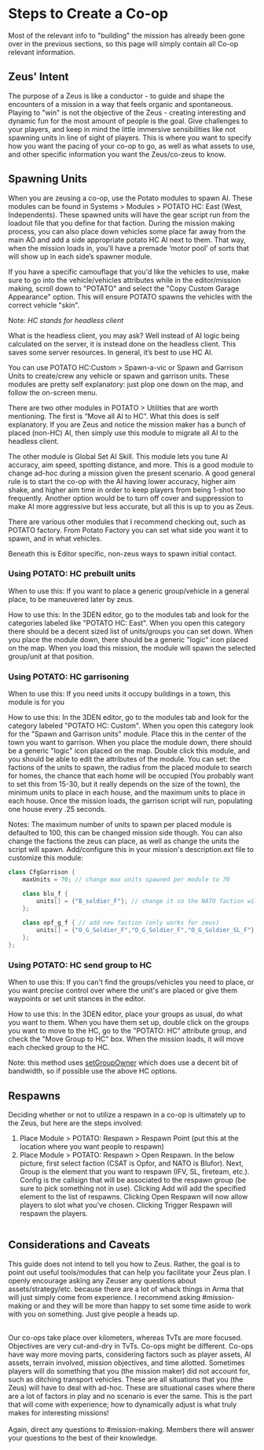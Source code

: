 # Steps to Create a Co-op

Most of the relevant info to "building" the mission has already been gone over in the previous sections, so this page will simply contain all Co-op relevant information.

## Zeus' Intent

The purpose of a Zeus is like a conductor - to guide and shape the encounters of a mission in a way that feels organic and spontaneous. Playing to "win" is not the objective of the Zeus - creating interesting and dynamic fun for the most amount of people is the goal. Give challenges to your players, and keep in mind the little immersive sensibilities like not spawning units in line of sight of players. This is where you want to specify how you want the pacing of your co-op to go, as well as what assets to use, and other specific information you want the Zeus/co-zeus to know.

## Spawning Units

When you are zeusing a co-op, use the Potato modules to spawn AI. These modules can be found in Systems > Modules > POTATO HC: East (West, Independents). These spawned units will have the gear script run from the loadout file that you define for that faction. During the mission making process, you can also place down vehicles some place far away from the main AO and add a side appropriate potato HC AI next to them. That way, when the mission loads in, you’ll have a premade ‘motor pool’ of sorts that will show up in each side’s spawner module.

If you have a specific camouflage that you'd like the vehicles to use, make sure to go into the vehicle/vehicles attributes while in the editor/mission making, scroll down to "POTATO" and select the "Copy Custom Garage Appearance" option. This will ensure POTATO spawns the vehicles with the correct vehicle "skin".

Note: _HC stands for headless client_

What is the headless client, you may ask? Well instead of AI logic being calculated on the server, it is instead done on the headless client. This saves some server resources. In general, it’s best to use HC AI.

You can use POTATO HC:Custom > Spawn-a-vic or Spawn and Garrison Units to create/crew any vehicle or spawn and garrison units. These modules are pretty self explanatory: just plop one down on the map, and follow the on-screen menu.

There are two other modules in POTATO > Utilities that are worth mentioning. The first is “Move all AI to HC”. What this does is self explanatory. If you are Zeus and notice the mission maker has a bunch of placed (non-HC) AI, then simply use this module to migrate all AI to the headless client.

The other module is Global Set AI Skill. This module lets you tune AI accuracy, aim speed, spotting distance, and more. This is a good module to change ad-hoc during a mission given the present scenario. A good general rule is to start the co-op with the AI having lower accuracy, higher aim shake, and higher aim time in order to keep players from being 1-shot too frequently. Another option would be to turn off cover and suppression to make AI more aggressive but less accurate, but all this is up to you as Zeus.

There are various other modules that I recommend checking out, such as POTATO factory. From Potato Factory you can set what side you want it to spawn, and in what vehicles.

Beneath this is Editor specific, non-zeus ways to spawn initial contact.

### Using POTATO: HC prebuilt units

When to use this: If you want to place a generic group/vehicle in a general place, to be maneuvered later by zeus.

How to use this: In the 3DEN editor, go to the modules tab and look for the categories labeled like "POTATO HC: East". When you open this category there should be a decent sized list of units/groups you can set down. When you place the module down, there should be a generic "logic" icon placed on the map. When you load this mission, the module will spawn the selected group/unit at that position.

### Using POTATO: HC garrisoning

When to use this: If you need units it occupy buildings in a town, this module is for you

How to use this: In the 3DEN editor, go to the modules tab and look for the category labeled "POTATO HC: Custom". When you open this category look for the "Spawn and Garrison units" module. Place this in the center of the town you want to garrison. When you place the module down, there should be a generic "logic" icon placed on the map. Double click this module, and you should be able to edit the attributes of the module. You can set: the factions of the units to spawn, the radius from the placed module to search for homes, the chance that each home will be occupied (You probably want to set this from 15-30, but it really depends on the size of the town), the minimum units to place in each house, and the maximum units to place in each house. Once the mission loads, the garrison script will run, populating one house every .25 seconds.

Notes: The maximum number of units to spawn per placed module is defaulted to 100, this can be changed mission side though. You can also change the factions the zeus can place, as well as change the units the script will spawn. Add/configure this in your mission's description.ext file to customize this module:

```C++
class CfgGarrison {
    maxUnits = 70; // change max units spawned per module to 70

    class blu_f {
        units[] = {"B_soldier_F"}; // change it so the NATO faction will only spawn riflemen
    };
    
    class opf_g_f { // add new faction (only works for zeus)
        units[] = {"O_G_Soldier_F","O_G_Soldier_F","O_G_Soldier_SL_F"}; // note: these units are randomly selected, so there's a 1/3 chance to get an SL, 2/3 chance for a rifleman
    };
};
```

### Using POTATO: HC send group to HC

When to use this: If you can't find the groups/vehicles you need to place, or you want precise control over where the unit's are placed or give them waypoints or set unit stances in the editor.

How to use this: In the 3DEN editor, place your groups as usual, do what you want to them. When you have them set up, double click on the groups you want to move to the HC, go to the "POTATO: HC" attribute group, and check the "Move Group to HC" box. When the mission loads, it will move each checked group to the HC.

Note: this method uses [setGroupOwner](https://community.bistudio.com/wiki/setGroupOwner) which does use a decent bit of bandwidth, so if possible use the above HC options.

## Respawns

Deciding whether or not to utilize a respawn in a co-op is ultimately up to the Zeus, but here are the steps involved:

1. Place Module > POTATO: Respawn > Respawn Point (put this at the location where you want people to respawn)
2. Place Module > POTATO: Respawn > Open Respawn. In the below picture, first select faction (CSAT is Opfor, and NATO is Blufor). Next, Group is the element that you want to respawn (IFV, SL, fireteam, etc.). Config is the callsign that will be associated to the respawn group (be sure to pick something not in use). Clicking Add will add the specified element to the list of respawns. Clicking Open Respawn will now allow players to slot what you’ve chosen. Clicking Trigger Respawn will respawn the players.

<figure><img src="https://lh7-us.googleusercontent.com/d7YhsPScHQPn-GH940nfZbWZA-_f1YtLh9A307XQGuGk1sYfu8eLrDJtM_MeBt4MTg8kI24tu0aFT86ILrPwWZ9k8n11UNfKA1APCw3-vyEAY3oYt0M-nA3rRLWWVFat0B7n7kusPxLPA1bcc0YF" alt=""><figcaption></figcaption></figure>

## Considerations and Caveats

This guide does not intend to tell you how to Zeus. Rather, the goal is to point out useful tools/modules that can help you facilitate your Zeus plan. I openly encourage asking any Zeuser any questions about assets/strategy/etc. because there are a lot of whack things in Arma that will just simply come from experience. I recommend asking #mission-making or and they will be more than happy to set some time aside to work with you on something. Just give people a heads up.

\
Our co-ops take place over kilometers, whereas TvTs are more focused. Objectives are very cut-and-dry in TvTs. Co-ops might be different. Co-ops have way more moving parts, considering factors such as player assets, AI assets, terrain involved, mission objectives, and time allotted. Sometimes players will do something that you (the mission maker) did not account for, such as ditching transport vehicles. These are all situations that you (the Zeus) will have to deal with ad-hoc. These are situational cases where there are a lot of factors in play and no scenario is ever the same. This is the part that will come with experience; how to dynamically adjust is what truly makes for interesting missions!\
\
Again, direct any questions to #mission-making. Members there will answer your questions to the best of their knowledge.
